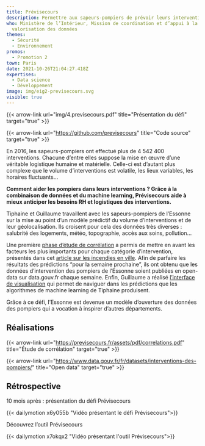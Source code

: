 ```yaml
---
title: Prévisecours
description: Permettre aux sapeurs-pompiers de prévoir leurs interventions futures
who: Ministère de l’Intérieur, Mission de coordination et d’appui à la
  valorisation des données
themes:
  - Sécurité
  - Environnement
promos:
  - Promotion 2
town: Paris
date: 2021-10-26T21:04:27.418Z
expertises:
  - Data science
  - Développement
image: img/eig2-previsecours.svg
visible: true
---
```

{{< arrow-link url="img/4.previsecours.pdf" title="Présentation du défi" target="true" >}}

{{< arrow-link url="https://github.com/previsecours" title="Code source" target="true" >}}

En 2016, les sapeurs-pompiers ont effectué plus de 4 542 400 interventions. Chacune d’entre elles suppose la mise en œuvre d’une véritable logistique humaine et matérielle. Celle-ci est d’autant plus complexe que le volume d’interventions est volatile, les lieux variables, les horaires fluctuants…

**Comment aider les pompiers dans leurs interventions ? Grâce à la combinaison de données et du machine learning, Prévisecours aide à mieux anticiper les besoins RH et logistiques des interventions.**

Tiphaine et Guillaume travaillent avec les sapeurs-pompiers de l’Essonne sur la mise au point d’un modèle prédictif du volume d’interventions et de leur géolocalisation. Ils croisent pour cela des données très diverses : salubrité des logements, météo, topographie, accès aux soins, pollution…

Une première [phase d’étude de corrélation](https://previsecours.fr/assets/pdf/correlations.pdf) a permis de mettre en avant les facteurs les plus importants pour chaque catégorie d’intervention, présentés dans cet [article sur les incendies en ville](https://www.linkedin.com/pulse/incendies-en-ville-quelles-causes-probables-guillaume-lancrenon/). Afin de parfaire les résultats des prédictions “pour la semaine prochaine”, ils ont obtenu que les données d’intervention des pompiers de l’Essonne soient publiées en open-data sur data.gouv.fr chaque semaine. Enfin, Guillaume a réalisé [l’interface de visualisation](https://viz.previsecours.fr/#/) qui permet de naviguer dans les prédictions que les algorithmes de machine learning de Tiphaine produisent.

Grâce à ce défi, l’Essonne est devenue un modèle d’ouverture des données des pompiers qui a vocation à inspirer d’autres départements.

## Réalisations

{{< arrow-link url="https://previsecours.fr/assets/pdf/correlations.pdf" title="Étude de corrélation" target="true" >}}

{{< arrow-link url="https://www.data.gouv.fr/fr/datasets/interventions-des-pompiers/" title="Open data" target="true" >}}

## Rétrospective

10 mois après : présentation du défi Prévisecours

{{< dailymotion x6y055b "Vidéo présentant le défi Prévisecours">}}

Découvrez l’outil Prévisecours

{{< dailymotion x7okqx2 "Vidéo présentant l'outil Prévisecours">}}